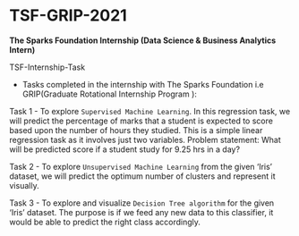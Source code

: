 # TSF-GRIP-2021
**The Sparks Foundation Internship (Data Science &amp; Business Analytics Intern)**

TSF-Internship-Task
* Tasks completed in the internship with The Sparks Foundation i.e GRIP(Graduate Rotational Internship Program ):

Task 1 - To explore `Supervised Machine Learning`. In this regression task, we will predict the percentage of marks that a student is expected to score based upon the number of hours they studied. This is a simple linear regression task as it involves just two variables. 
Problem statement: What will be predicted score if a student study for 9.25 hrs in a day?

Task 2 - To explore `Unsupervised Machine Learning` from the given ‘Iris’ dataset, we will predict the optimum number of clusters and represent it visually.

Task 3 - To explore and visualize `Decision Tree algorithm` for the given ‘Iris’ dataset. The purpose is if we feed any new data to this classifier, it would be able to predict the right class accordingly.
